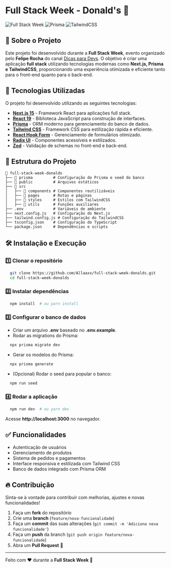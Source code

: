 # Full Stack Week - Donald's 🍔

![Full Stack Week](https://img.shields.io/badge/FullStackWeek-Next.js-blue.svg) ![Prisma](https://img.shields.io/badge/Prisma-ORM-green.svg) ![TailwindCSS](https://img.shields.io/badge/TailwindCSS-Utility--first-blue.svg)

## 📌 Sobre o Projeto

Este projeto foi desenvolvido durante a **Full Stack Week**, evento organizado pelo **Felipe Rocha** do canal [Dicas para Devs](https://www.youtube.com/@dicasparadevs). O objetivo é criar uma aplicação **full stack** utilizando tecnologias modernas como **Next.js, Prisma e TailwindCSS**, proporcionando uma experiência otimizada e eficiente tanto para o front-end quanto para o back-end.

## 🚀 Tecnologias Utilizadas

O projeto foi desenvolvido utilizando as seguintes tecnologias:

- **[Next.js 15](https://nextjs.org/)** - Framework React para aplicações full stack.
- **[React 19](https://react.dev/)** - Biblioteca JavaScript para construção de interfaces.
- **[Prisma](https://www.prisma.io/)** - ORM moderno para gerenciamento do banco de dados.
- **[Tailwind CSS](https://tailwindcss.com/)** - Framework CSS para estilização rápida e eficiente.
- **[React Hook Form](https://react-hook-form.com/)** - Gerenciamento de formulários otimizado.
- **[Radix UI](https://www.radix-ui.com/)** - Componentes acessíveis e estilizados.
- **[Zod](https://zod.dev/)** - Validação de schemas no front-end e back-end.

## 📂 Estrutura do Projeto

```
📁 full-stack-week-donalds
├── 📂 prisma         # Configuração do Prisma e seed do banco
├── 📂 public         # Arquivos estáticos
├── 📂 src
│   ├── 📂 components # Componentes reutilizáveis
│   ├── 📂 pages      # Rotas e páginas
│   ├── 📂 styles     # Estilos com TailwindCSS
│   ├── 📂 utils      # Funções auxiliares
├── .env             # Variáveis de ambiente
├── next.config.js   # Configuração do Next.js
├── tailwind.config.js # Configuração do TailwindCSS
├── tsconfig.json    # Configuração do TypeScript
└── package.json     # Dependências e scripts
```

## 🛠️ Instalação e Execução

### 1️⃣ Clonar o repositório
```bash
  git clone https://github.com/Allaaxx/full-stack-week-donalds.git
  cd full-stack-week-donalds
```

### 2️⃣ Instalar dependências
```bash
  npm install  # ou yarn install
```

### 3️⃣ Configurar o banco de dados
- Criar um arquivo **.env** baseado no **.env.example**.
- Rodar as migrations do Prisma:
```bash
  npx prisma migrate dev
```
- Gerar os modelos do Prisma:
```bash
  npx prisma generate
```
- (Opcional) Rodar o seed para popular o banco:
```bash
  npm run seed
```

### 4️⃣ Rodar a aplicação
```bash
  npm run dev  # ou yarn dev
```
Acesse **http://localhost:3000** no navegador.

## ✅ Funcionalidades
- Autenticação de usuários
- Gerenciamento de produtos
- Sistema de pedidos e pagamentos
- Interface responsiva e estilizada com Tailwind CSS
- Banco de dados integrado com Prisma ORM

## 🔥 Contribuição
Sinta-se à vontade para contribuir com melhorias, ajustes e novas funcionalidades!

1. Faça um **fork** do repositório
2. Crie uma **branch** (`feature/nova-funcionalidade`)
3. Faça um **commit** das suas alterações (`git commit -m 'Adiciona nova funcionalidade'`)
4. Faça um **push** da branch (`git push origin feature/nova-funcionalidade`)
5. Abra um **Pull Request** 🚀

---

Feito com ❤️ durante a **Full Stack Week** 🚀

